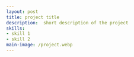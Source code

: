 ```yaml
---
layout: post
title: project title
description:  short description of the project
skills: 
- skill 1
- skill 2
main-image: /project.webp 
---
```


